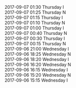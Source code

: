 2017-09-07 01:30 Thursday  I  
2017-09-07 01:25 Thursday  N  
2017-09-07 01:15 Thursday  I  
2017-09-07 01:10 Thursday  N  
2017-09-07 01:00 Thursday  I  
2017-09-07 00:40 Thursday  N  
2017-09-07 00:30 Thursday  I  
2017-09-07 00:15 Thursday  N  
2017-09-06 21:00 Wednesday  I  
2017-09-06 18:25 Wednesday  N  
2017-09-06 18:20 Wednesday  I  
2017-09-06 16:20 Wednesday  N  
2017-09-06 16:15 Wednesday  I  
2017-09-06 15:20 Wednesday  N  
2017-09-06 15:15 Wednesday  I  
